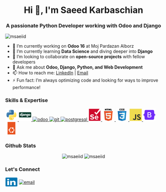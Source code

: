 <h1 align="center">Hi 👋, I'm Saeed Karbaschian</h1>
<h3 align="center">A passionate Python Developer working with Odoo and Django</h3>

<p align="left"> <img src="https://komarev.com/ghpvc/?username=msaeiid&label=Profile%20views&color=0e75b6&style=flat" alt="msaeiid" /> </p>

- 🔭 I’m currently working on **Odoo 16** at Moj Pardazan Alborz
- 🌱 I’m currently learning **Data Science** and diving deeper into **Django**
- 👯 I’m looking to collaborate on **open-source projects** with fellow developers
- 💬 Ask me about **Odoo, Django, Python, and Web Development**
- 📫 How to reach me: [LinkedIn](https://www.linkedin.com/in/msaeiid/) | [Email](mailto:mskarbaschian@gmail.com)
- ⚡ Fun fact: I’m always optimizing code and looking for ways to improve performance!

<h3>Skills & Expertise</h3>

<p align="left">
  <a href="https://www.python.org/" target="_blank"> <img src="https://raw.githubusercontent.com/devicons/devicon/master/icons/python/python-original.svg" alt="python" width="40" height="40"/> </a>
  <a href="https://www.djangoproject.com/" target="_blank"> <img src="https://raw.githubusercontent.com/devicons/devicon/master/icons/django/django-original.svg" alt="django" width="40" height="40"/> </a>
  <a href="https://www.odoo.com/" target="_blank"> <img src="https://raw.githubusercontent.com/OCA/design-themes/master/static/description/icon.png" alt="odoo" width="40" height="40"/> </a>
  <a href="https://git-scm.com/" target="_blank"> <img src="https://www.vectorlogo.zone/logos/git-scm/git-scm-icon.svg" alt="git" width="40" height="40"/> </a>
  <a href="https://www.postgresql.org/" target="_blank"> <img src="https://www.vectorlogo.zone/logos/postgresql/postgresql-icon.svg" alt="postgresql" width="40" height="40"/> </a>
  <a href="https://www.selenium.dev/" target="_blank"> <img src="https://raw.githubusercontent.com/devicons/devicon/master/icons/selenium/selenium-original.svg" alt="selenium" width="40" height="40"/> </a>
  <a href="https://www.w3.org/html/" target="_blank"> <img src="https://raw.githubusercontent.com/devicons/devicon/master/icons/html5/html5-original-wordmark.svg" alt="html5" width="40" height="40"/> </a>
  <a href="https://www.w3schools.com/css/" target="_blank"> <img src="https://raw.githubusercontent.com/devicons/devicon/master/icons/css3/css3-original-wordmark.svg" alt="css3" width="40" height="40"/> </a>
  <a href="https://www.javascript.com/" target="_blank"> <img src="https://raw.githubusercontent.com/devicons/devicon/master/icons/javascript/javascript-original.svg" alt="javascript" width="40" height="40"/> </a>
  <a href="https://getbootstrap.com" target="_blank"> <img src="https://raw.githubusercontent.com/devicons/devicon/master/icons/bootstrap/bootstrap-plain.svg" alt="bootstrap" width="40" height="40"/> </a>
  <a href="https://ubuntu.com/" target="_blank"> <img src="https://raw.githubusercontent.com/devicons/devicon/master/icons/ubuntu/ubuntu-plain.svg" alt="ubuntu" width="40" height="40"/> </a>
</p>

<h3>Github Stats</h3>
<p align="center">
  <img src="https://github-readme-stats.vercel.app/api?username=msaeiid&show_icons=true&theme=radical" alt="msaeiid" />
  <img src="https://github-readme-streak-stats.herokuapp.com/?user=msaeiid&theme=radical" alt="msaeiid" />
</p>

<h3>Let's Connect</h3>
<p align="left">
  <a href="https://linkedin.com/in/msaeiid" target="_blank"><img align="center" src="https://raw.githubusercontent.com/devicons/devicon/master/icons/linkedin/linkedin-original.svg" alt="msaeiid" height="30" width="40" /></a>
  <a href="mailto:mskarbaschian@gmail.com"><img align="center" src="https://www.vectorlogo.zone/logos/gmail/gmail-icon.svg" alt="email" height="30" width="40" /></a>
</p>
